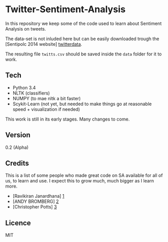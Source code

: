 Twitter-Sentiment-Analysis
==========================

In this repository we keep some of the code used to learn about Sentiment Analysis on tweets.

The data-set is not inluded here but can be easily downloaded trough the [Sentipolc 2014 website] [twitterdata].

The resulting file `twitts.csv` should be saved inside the `data` folder for it to work.

Tech
-----
- Python 3.4
- NLTK (classifiers)
- NUMPY (to mae nltk a bit faster)
- Scykit-Learn (not yet, but needed to make things go at reasonable speed + visualization if needed)

This work is still in its early stages. Many changes to come.

Version
----

0.2 (Alpha)

Credits
--------
This is a list of some people who made great code on SA available for all of us, to learn and use.
I expect this to grow much, much bigger as I learn more.
- [Ravikiran Janardhana] [1]
- [ANDY BROMBERG] [2]
- [Christopher Potts] [3]

Licence
-------

MIT

[twitterdata]:http://www.di.unito.it/~tutreeb/sentipolc-evalita14/tweet.html#
[1]:http://ravikiranj.net/drupal/content/whoami
[2]:http://andybromberg.com/about-me/
[3]:http://sentiment.christopherpotts.net/ 
